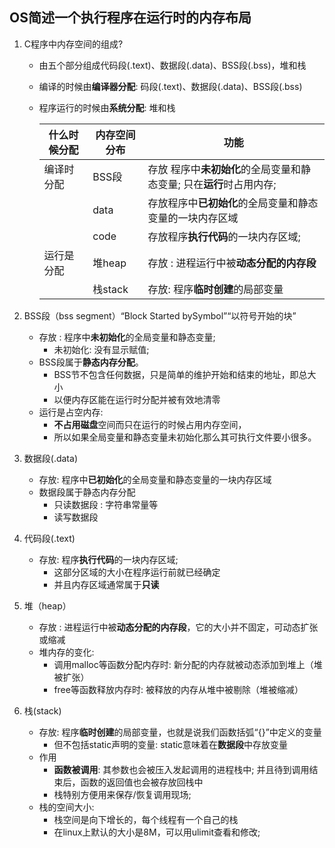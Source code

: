 ## OS简述一个执行程序在运行时的内存布局

1. C程序中内存空间的组成?

   + 由五个部分组成代码段(.text)、数据段(.data)、BSS段(.bss)，堆和栈

   + 编译的时候由**编译器分配**: 码段(.text)、数据段(.data)、BSS段(.bss)

   + 程序运行的时候由**系统分配**: 堆和栈 

     | 什么时候分配 | 内存空间分布 | 功能                                                         |
     | ------------ | ------------ | ------------------------------------------------------------ |
     | 编译时分配   | BSS段        | 存放 程序中**未初始化**的全局变量和静态变量;  只在**运行**时占用内存; |
     |              | data         | 存放程序中**已初始化**的全局变量和静态变量的一块内存区域     |
     |              | code         | 存放程序**执行代码**的一块内存区域;                          |
     | 运行是分配   | 堆heap       | 存放 : 进程运行中被**动态分配的内存段**                      |
     |              | 栈stack      | 存放: 程序**临时创建**的局部变量                             |

   

2. BSS段（bss segment）“Block Started bySymbol”“以符号开始的块”

   + 存放 : 程序中**未初始化**的全局变量和静态变量;
     + 未初始化: 没有显示赋值;
   + BSS段属于**静态内存分配**。 
     + BSS节不包含任何数据，只是简单的维护开始和结束的地址，即总大小
     + 以便内存区能在运行时分配并被有效地清零
   + 运行是占空内存: 
     + **不占用磁盘**空间而只在运行的时候占用内存空间，
     + 所以如果全局变量和静态变量未初始化那么其可执行文件要小很多。

3. 数据段(.data)

   + 存放: 程序中**已初始化**的全局变量和静态变量的一块内存区域
   + 数据段属于静态内存分配
     + 只读数据段 : 字符串常量等
     + 读写数据段

4. 代码段(.text)

   + 存放: 程序**执行代码**的一块内存区域;
     + 这部分区域的大小在程序运行前就已经确定
     + 并且内存区域通常属于**只读**

5. 堆（heap）

   + 存放 : 进程运行中被**动态分配的内存段**，它的大小并不固定，可动态扩张或缩减
   + 堆内存的变化:
     + 调用malloc等函数分配内存时: 新分配的内存就被动态添加到堆上（堆被扩张）
     + free等函数释放内存时: 被释放的内存从堆中被剔除（堆被缩减）

6. 栈(stack)

   + 存放: 程序**临时创建**的局部变量，也就是说我们函数括弧“{}”中定义的变量
     + 但不包括static声明的变量: static意味着在**数据段**中存放变量
   + 作用
     + **函数被调用**: 其参数也会被压入发起调用的进程栈中; 并且待到调用结束后，函数的返回值也会被存放回栈中
     + 栈特别方便用来保存/恢复调用现场;
   + 栈的空间大小:
     + 栈空间是向下增长的，每个线程有一个自己的栈
     + 在linux上默认的大小是8M，可以用ulimit查看和修改;